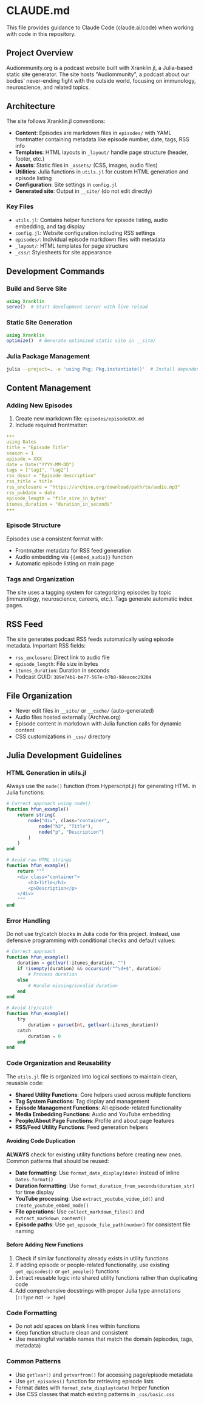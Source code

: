 # CLAUDE.md

This file provides guidance to Claude Code (claude.ai/code) when working with code in this repository.

## Project Overview

Audiommunity.org is a podcast website built with Xranklin.jl, a Julia-based static site generator. The site hosts "Audiommunity", a podcast about our bodies' never-ending fight with the outside world, focusing on immunology, neuroscience, and related topics.

## Architecture

The site follows Xranklin.jl conventions:

- **Content**: Episodes are markdown files in `episodes/` with YAML frontmatter containing metadata like episode number, date, tags, RSS info
- **Templates**: HTML layouts in `_layout/` handle page structure (header, footer, etc.)
- **Assets**: Static files in `_assets/` (CSS, images, audio files)
- **Utilities**: Julia functions in `utils.jl` for custom HTML generation and episode listing
- **Configuration**: Site settings in `config.jl`
- **Generated site**: Output in `__site/` (do not edit directly)

### Key Files

- `utils.jl`: Contains helper functions for episode listing, audio embedding, and tag display
- `config.jl`: Website configuration including RSS settings
- `episodes/`: Individual episode markdown files with metadata
- `_layout/`: HTML templates for page structure
- `_css/`: Stylesheets for site appearance

## Development Commands

### Build and Serve Site
```julia
using Xranklin
serve()  # Start development server with live reload
```

### Static Site Generation
```julia
using Xranklin
optimize()  # Generate optimized static site in __site/
```

### Julia Package Management
```bash
julia --project=. -e 'using Pkg; Pkg.instantiate()'  # Install dependencies
```

## Content Management

### Adding New Episodes

1. Create new markdown file: `episodes/episodeXXX.md`
2. Include required frontmatter:
```yaml
+++
using Dates
title = "Episode Title"
season = 1
episode = XXX
date = Date("YYYY-MM-DD")
tags = ["tag1", "tag2"]
rss_descr = "Episode description"
rss_title = title
rss_enclosure = "https://archive.org/download/path/to/audio.mp3"
rss_pubdate = date
episode_length = "file_size_in_bytes"
itunes_duration = "duration_in_seconds"
+++
```

### Episode Structure

Episodes use a consistent format with:
- Frontmatter metadata for RSS feed generation
- Audio embedding via `{{embed_audio}}` function
- Automatic episode listing on main page

### Tags and Organization

The site uses a tagging system for categorizing episodes by topic (immunology, neuroscience, careers, etc.). Tags generate automatic index pages.

## RSS Feed

The site generates podcast RSS feeds automatically using episode metadata. Important RSS fields:
- `rss_enclosure`: Direct link to audio file
- `episode_length`: File size in bytes
- `itunes_duration`: Duration in seconds
- Podcast GUID: `389e74b1-be77-567e-b7b8-98eacec29284`

## File Organization

- Never edit files in `__site/` or `__cache/` (auto-generated)
- Audio files hosted externally (Archive.org)
- Episode content in markdown with Julia function calls for dynamic content
- CSS customizations in `_css/` directory

## Julia Development Guidelines

### HTML Generation in utils.jl

Always use the `node()` function (from Hyperscript.jl) for generating HTML in Julia functions:

```julia
# Correct approach using node()
function hfun_example()
    return string(
        node("div", class="container",
            node("h3", "Title"),
            node("p", "Description")
        )
    )
end

# Avoid raw HTML strings
function hfun_example()
    return """
    <div class="container">
        <h3>Title</h3>
        <p>Description</p>
    </div>
    """
end
```

### Error Handling

Do not use try/catch blocks in Julia code for this project. Instead, use defensive programming with conditional checks and default values:

```julia
# Correct approach
function hfun_example()
    duration = getlvar(:itunes_duration, "")
    if !isempty(duration) && occursin(r"^\d+$", duration)
        # Process duration
    else
        # Handle missing/invalid duration
    end
end

# Avoid try/catch
function hfun_example()
    try
        duration = parse(Int, getlvar(:itunes_duration))
    catch
        duration = 0
    end
end
```

### Code Organization and Reusability

The `utils.jl` file is organized into logical sections to maintain clean, reusable code:

- **Shared Utility Functions**: Core helpers used across multiple functions
- **Tag System Functions**: Tag display and management
- **Episode Management Functions**: All episode-related functionality  
- **Media Embedding Functions**: Audio and YouTube embedding
- **People/About Page Functions**: Profile and about page features
- **RSS/Feed Utility Functions**: Feed generation helpers

#### Avoiding Code Duplication

**ALWAYS** check for existing utility functions before creating new ones. Common patterns that should be reused:

- **Date formatting**: Use `format_date_display(date)` instead of inline `Dates.format()`
- **Duration formatting**: Use `format_duration_from_seconds(duration_str)` for time display
- **YouTube processing**: Use `extract_youtube_video_id()` and `create_youtube_embed_node()`
- **File operations**: Use `collect_markdown_files()` and `extract_markdown_content()`
- **Episode paths**: Use `get_episode_file_path(number)` for consistent file naming

#### Before Adding New Functions

1. Check if similar functionality already exists in utility functions
2. If adding episode or people-related functionality, use existing `get_episodes()` or `get_people()` functions
3. Extract reusable logic into shared utility functions rather than duplicating code
4. Add comprehensive docstrings with proper Julia type annotations (`::Type` not `-> Type`)

### Code Formatting

- Do not add spaces on blank lines within functions
- Keep function structure clean and consistent
- Use meaningful variable names that match the domain (episodes, tags, metadata)

### Common Patterns

- Use `getlvar()` and `getvarfrom()` for accessing page/episode metadata
- Use `get_episodes()` function for retrieving episode lists
- Format dates with `format_date_display(date)` helper function
- Use CSS classes that match existing patterns in `_css/basic.css`
